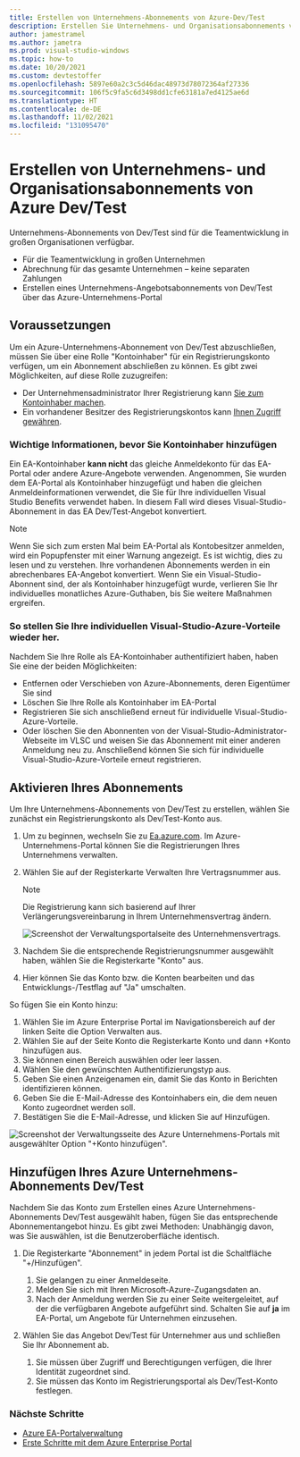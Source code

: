 ```yaml
---
title: Erstellen von Unternehmens-Abonnements von Azure-Dev/Test
description: Erstellen Sie Unternehmens- und Organisationsabonnements von Azure Dev/Test für Teams und große Organisationen.
author: jamestramel
ms.author: jametra
ms.prod: visual-studio-windows
ms.topic: how-to
ms.date: 10/20/2021
ms.custom: devtestoffer
ms.openlocfilehash: 5897e60a2c3c5d46dac48973d78072364af27336
ms.sourcegitcommit: 106f5c9fa5c6d3498dd1cfe63181a7ed4125ae6d
ms.translationtype: HT
ms.contentlocale: de-DE
ms.lasthandoff: 11/02/2021
ms.locfileid: "131095470"
---
```

# <a name="creating-enterprise-and-organization-azure-devtest-subscriptions"></a>Erstellen von Unternehmens- und Organisationsabonnements von Azure Dev/Test

Unternehmens-Abonnements von Dev/Test sind für die Teamentwicklung in großen Organisationen verfügbar.

- Für die Teamentwicklung in großen Unternehmen  
- Abrechnung für das gesamte Unternehmen – keine separaten Zahlungen  
- Erstellen eines Unternehmens-Angebotsabonnements von Dev/Test über das Azure-Unternehmens-Portal  

## <a name="prerequisites"></a>Voraussetzungen

Um ein Azure-Unternehmens-Abonnement von Dev/Test abzuschließen, müssen Sie über eine Rolle "Kontoinhaber" für ein Registrierungskonto verfügen, um ein Abonnement abschließen zu können. Es gibt zwei Möglichkeiten, auf diese Rolle zuzugreifen:  

- Der Unternehmensadministrator Ihrer Registrierung kann [Sie zum Kontoinhaber machen](../../cost-management-billing/manage/grant-access-to-create-subscription.md).  
- Ein vorhandener Besitzer des Registrierungskontos kann [Ihnen Zugriff gewähren](../../cost-management-billing/manage/grant-access-to-create-subscription.md).  

### <a name="important-information-before-you-add-account-owners"></a>Wichtige Informationen, bevor Sie Kontoinhaber hinzufügen

Ein EA-Kontoinhaber **kann nicht** das gleiche Anmeldekonto für das EA-Portal oder andere Azure-Angebote verwenden. Angenommen, Sie wurden dem EA-Portal als Kontoinhaber hinzugefügt und haben die gleichen Anmeldeinformationen verwendet, die Sie für Ihre individuellen Visual Studio Benefits verwendet haben. In diesem Fall wird dieses Visual-Studio-Abonnement in das EA Dev/Test-Angebot konvertiert.  

> [!Note]  
> Wenn Sie sich zum ersten Mal beim EA-Portal als Kontobesitzer anmelden, wird ein Popupfenster mit einer Warnung angezeigt. Es ist wichtig, dies zu lesen und zu verstehen. Ihre vorhandenen Abonnements werden in ein abrechenbares EA-Angebot konvertiert. Wenn Sie ein Visual-Studio-Abonnent sind, der als Kontoinhaber hinzugefügt wurde, verlieren Sie Ihr individuelles monatliches Azure-Guthaben, bis Sie weitere Maßnahmen ergreifen.

### <a name="to-recover-your-individual-visual-studio-azure-benefits"></a>So stellen Sie Ihre individuellen Visual-Studio-Azure-Vorteile wieder her.  

Nachdem Sie Ihre Rolle als EA-Kontoinhaber authentifiziert haben, haben Sie eine der beiden Möglichkeiten:  

- Entfernen oder Verschieben von Azure-Abonnements, deren Eigentümer Sie sind  
- Löschen Sie Ihre Rolle als Kontoinhaber im EA-Portal  
- Registrieren Sie sich anschließend erneut für individuelle Visual-Studio-Azure-Vorteile.  
- Oder löschen Sie den Abonnenten von der Visual-Studio-Administrator-Webseite im VLSC und weisen Sie das Abonnement mit einer anderen Anmeldung neu zu. Anschließend können Sie sich für individuelle Visual-Studio-Azure-Vorteile erneut registrieren.  

## <a name="create-your-subscription"></a>Aktivieren Ihres Abonnements

Um Ihre Unternehmens-Abonnements von Dev/Test zu erstellen, wählen Sie zunächst ein Registrierungskonto als Dev/Test-Konto aus.  

1. Um zu beginnen, wechseln Sie zu [Ea.azure.com](https://ea.azure.com). Im Azure-Unternehmens-Portal können Sie die Registrierungen Ihres Unternehmens verwalten.  
2. Wählen Sie auf der Registerkarte Verwalten Ihre Vertragsnummer aus.  

    > [!Note]
    > Die Registrierung kann sich basierend auf Ihrer Verlängerungsvereinbarung in Ihrem Unternehmensvertrag ändern.
    
    ![Screenshot der Verwaltungsportalseite des Unternehmensvertrags.](media/quickstart-create-enterprise-devtest-subscriptions/ea-manage-portal.png "Verwalten Sie die Registrierungen Ihres Unternehmens über das Azure Unternehmer-Portal.")
    
3. Nachdem Sie die entsprechende Registrierungsnummer ausgewählt haben, wählen Sie die Registerkarte "Konto" aus.  
4. Hier können Sie das Konto bzw. die Konten bearbeiten und das Entwicklungs-/Testflag auf "Ja" umschalten.  

So fügen Sie ein Konto hinzu:  

1. Wählen Sie im Azure Enterprise Portal im Navigationsbereich auf der linken Seite die Option Verwalten aus.  
2. Wählen Sie auf der Seite Konto die Registerkarte Konto und dann +Konto hinzufügen aus.  
3. Sie können einen Bereich auswählen oder leer lassen.
4. Wählen Sie den gewünschten Authentifizierungstyp aus.  
5. Geben Sie einen Anzeigenamen ein, damit Sie das Konto in Berichten identifizieren können.  
6. Geben Sie die E-Mail-Adresse des Kontoinhabers ein, die dem neuen Konto zugeordnet werden soll.  
7. Bestätigen Sie die E-Mail-Adresse, und klicken Sie auf Hinzufügen.  

![Screenshot der Verwaltungsseite des Azure Unternehmens-Portals mit ausgewählter Option "+Konto hinzufügen".](media/quickstart-create-enterprise-devtest-subscriptions/add-account.png "Klicken Sie anschließend auf Konto hinzufügen.")

## <a name="add-your-azure-enterprise-devtest-subscription"></a>Hinzufügen Ihres Azure Unternehmens-Abonnements Dev/Test

Nachdem Sie das Konto zum Erstellen eines Azure Unternehmens-Abonnements Dev/Test ausgewählt haben, fügen Sie das entsprechende Abonnementangebot hinzu. Es gibt zwei Methoden: Unabhängig davon, was Sie auswählen, ist die Benutzeroberfläche identisch.  

1. Die Registerkarte "Abonnement" in jedem Portal ist die Schaltfläche "+/Hinzufügen". 
    1. Sie gelangen zu einer Anmeldeseite.
    1. Melden Sie sich mit Ihren Microsoft-Azure-Zugangsdaten an.
    1. Nach der Anmeldung werden Sie zu einer Seite weitergeleitet, auf der die verfügbaren Angebote aufgeführt sind. Schalten Sie auf **ja** im EA-Portal, um Angebote für Unternehmen einzusehen.
    
1. Wählen Sie das Angebot Dev/Test für Unternehmer aus und schließen Sie Ihr Abonnement ab.
    1. Sie müssen über Zugriff und Berechtigungen verfügen, die Ihrer Identität zugeordnet sind.
    1. Sie müssen das Konto im Registrierungsportal als Dev/Test-Konto festlegen.

### <a name="next-steps"></a>Nächste Schritte  

- [Azure EA-Portalverwaltung](../../cost-management-billing/manage/ea-portal-administration.md)
- [Erste Schritte mit dem Azure Enterprise Portal](../../cost-management-billing/manage/ea-portal-get-started.md)
